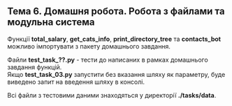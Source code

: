## Тема 6. Домашня робота. Робота з файлами та модульна система

Функції **total_salary**, **get_cats_info**, **print_directory_tree** та **contacts_bot** можливо імпортувати з пакету домашнього завдання.  

Файли **test_task_??.py** - тести до написаних в рамках домашнього завдання функцій.  
Якщо **test_task_03.py** запустити без вказання шляху як параметру, буде виведено запит на введення шляху в консолі.

Всі файли з тестовими даними знаходяться у директорії **./tasks/data**.
